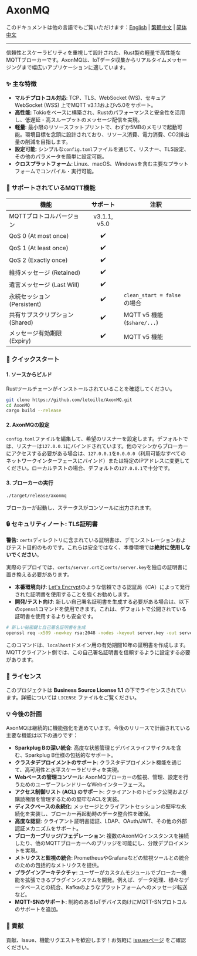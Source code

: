 # AxonMQ

このドキュメントは他の言語でもご覧いただけます：[English](README.md) | [繁體中文](README.zh-TW.md) | [简体中文](README.zh-CN.md)

---

信頼性とスケーラビリティを重視して設計された、Rust製の軽量で高性能なMQTTブローカーです。AxonMQは、IoTデータ収集からリアルタイムメッセージングまで幅広いアプリケーションに適しています。

### ✨ 主な特徴

- **マルチプロトコル対応**: TCP、TLS、WebSocket (WS)、セキュアWebSocket (WSS) 上でMQTT v3.1.1およびv5.0をサポート。
- **高性能**: Tokioをベースに構築され、Rustのパフォーマンスと安全性を活用し、低遅延・高スループットのメッセージ配信を実現。
- **軽量**: 最小限のリソースフットプリントで、わずか5MBのメモリで起動可能。環境目標を念頭に設計されており、リソース消費、電力消費、CO2排出量の削減を目指します。
- **設定可能**: シンプルな`config.toml`ファイルを通じて、リスナー、TLS設定、その他のパラメータを簡単に設定可能。
- **クロスプラットフォーム**: Linux、macOS、Windowsを含む主要なプラットフォームでコンパイル・実行可能。

### 💎 サポートされているMQTT機能

| 機能                     | サポート | 注釈                                |
| ------------------------ | :------: | ----------------------------------- |
| MQTTプロトコルバージョン | v3.1.1, v5.0 |                                     |
| QoS 0 (At most once)     |    ✔️     |                                     |
| QoS 1 (At least once)    |    ✔️     |                                     |
| QoS 2 (Exactly once)     |    ✔️     |                                     |
| 維持メッセージ (Retained) |    ✔️     |                                     |
| 遺言メッセージ (Last Will) |    ✔️     |                                     |
| 永続セッション (Persistent) |    ✔️     | `clean_start = false` の場合        |
| 共有サブスクリプション (Shared) |    ✔️     | MQTT v5 機能 (`$share/...`)         |
| メッセージ有効期限 (Expiry) |    ✔️     | MQTT v5 機能                        |

### 🚀 クイックスタート

#### 1. ソースからビルド

Rustツールチェーンがインストールされていることを確認してください。

```bash
git clone https://github.com/letoille/AxonMQ.git
cd AxonMQ
cargo build --release
```

#### 2. AxonMQの設定

`config.toml`ファイルを編集して、希望のリスナーを設定します。デフォルトでは、リスナーは`127.0.0.1`にバインドされています。他のマシンからブローカーにアクセスする必要がある場合は、`127.0.0.1`を`0.0.0.0`（利用可能なすべてのネットワークインターフェースにバインド）または特定のIPアドレスに変更してください。ローカルテストの場合、デフォルトの`127.0.0.1`で十分です。


#### 3. ブローカーの実行

```bash
./target/release/axonmq
```

ブローカーが起動し、ステータスがコンソールに出力されます。

### 🔒 セキュリティノート: TLS証明書

**警告:** `certs`ディレクトリに含まれている証明書は、デモンストレーションおよびテスト目的のものです。これらは安全ではなく、本番環境では**絶対に使用しないでください**。

実際のデプロイでは、`certs/server.crt`と`certs/server.key`を独自の証明書に置き換える必要があります。

- **本番環境向け**: [Let's Encrypt](https://letsencrypt.org/)のような信頼できる認証局（CA）によって発行された証明書を使用することを強くお勧めします。
- **開発/テスト向け**: 新しい自己署名証明書を生成する必要がある場合は、以下の`openssl`コマンドを使用できます。これは、デフォルトで公開されている証明書を使用するよりも安全です。

```bash
# 新しい秘密鍵と自己署名証明書を生成
openssl req -x509 -newkey rsa:2048 -nodes -keyout server.key -out server.crt -days 3650 -subj "/CN=localhost"
```
このコマンドは、`localhost`ドメイン用の有効期間10年の証明書を作成します。MQTTクライアント側では、この自己署名証明書を信頼するように設定する必要があります。

### 📜 ライセンス

このプロジェクトは **Business Source License 1.1** の下でライセンスされています。詳細については `LICENSE` ファイルをご覧ください。

### 💡 今後の計画

AxonMQは継続的に機能強化を進めています。今後のリリースで計画されている主要な機能は以下の通りです：

- **Sparkplug Bの深い統合**: 高度な状態管理とデバイスライフサイクルを含む、Sparkplug B仕様の包括的なサポート。
- **クラスタデプロイメントのサポート**: クラスタデプロイメント機能を通じて、高可用性と水平スケーラビリティを実現。
- **Webベースの管理コンソール**: AxonMQブローカーの監視、管理、設定を行うためのユーザーフレンドリーなWebインターフェース。
- **アクセス制御リスト (ACL) のサポート**: クライアントのトピック公開および購読権限を管理するための堅牢なACLを実装。
- **ディスクベースの永続化**: メッセージとクライアントセッションの堅牢な永続化を実装し、ブローカー再起動時のデータ整合性を確保。
- **高度な認証**: クライアント証明書認証、LDAP、OAuth/JWT、その他の外部認証メカニズムをサポート。
- **ブローカーブリッジ/フェデレーション**: 複数のAxonMQインスタンスを接続したり、他のMQTTブローカーへのブリッジを可能にし、分散デプロイメントを実現。
- **メトリクスと監視の統合**: PrometheusやGrafanaなどの監視ツールとの統合のための包括的なメトリクスを提供。
- **プラグインアーキテクチャ**: ユーザーがカスタムモジュールでブローカー機能を拡張できるプラグインシステムを開発。例えば、データ処理、様々なデータベースとの統合、Kafkaのようなプラットフォームへのメッセージ転送など。
- **MQTT-SNのサポート**: 制約のあるIoTデバイス向けにMQTT-SNプロトコルのサポートを追加。

### 🤝 貢献

貢献、Issue、機能リクエストを歓迎します！お気軽に [issuesページ](https://github.com/letoille/AxonMQ/issues) をご確認ください。
